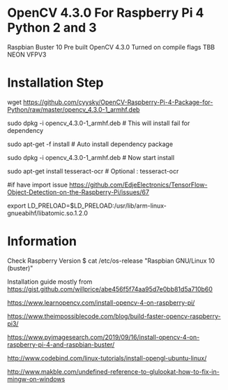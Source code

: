 # OpenCV 4.3.0 For Raspberry Pi 4 Python 2 and 3

Raspbian Buster 10 Pre built OpenCV 4.3.0 
Turned on compile flags TBB NEON VFPV3

# Installation Step

wget https://github.com/cyysky/OpenCV-Raspberry-Pi-4-Package-for-Python/raw/master/opencv_4.3.0-1_armhf.deb

sudo dpkg -i opencv_4.3.0-1_armhf.deb       # This will install fail for dependency

sudo apt-get -f install                     # Auto install dependency package

sudo dpkg -i opencv_4.3.0-1_armhf.deb       # Now start install

sudo apt-get install tesseract-ocr          # Optional : tesseract-ocr

#if have import issue https://github.com/EdjeElectronics/TensorFlow-Object-Detection-on-the-Raspberry-Pi/issues/67

export LD_PRELOAD=$LD_PRELOAD:/usr/lib/arm-linux-gnueabihf/libatomic.so.1.2.0


# Information
Check Raspberry Version
$ cat /etc/os-release
"Raspbian GNU/Linux 10 (buster)"

Installation guide mostly from
https://gist.github.com/willprice/abe456f5f74aa95d7e0bb81d5a710b60

https://www.learnopencv.com/install-opencv-4-on-raspberry-pi/

https://www.theimpossiblecode.com/blog/build-faster-opencv-raspberry-pi3/

https://www.pyimagesearch.com/2019/09/16/install-opencv-4-on-raspberry-pi-4-and-raspbian-buster/

http://www.codebind.com/linux-tutorials/install-opengl-ubuntu-linux/

http://www.makble.com/undefined-reference-to-glulookat-how-to-fix-in-mingw-on-windows


